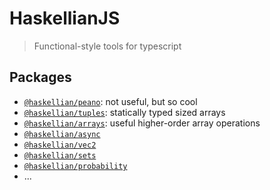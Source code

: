 # HaskellianJS

> Functional-style tools for typescript

## Packages

- [`@haskellian/peano`](packages/peano/README.md): not useful, but so cool
- [`@haskellian/tuples`](packages/tuples/README.md): statically typed sized arrays
- [`@haskellian/arrays`](packages/arrays/README.md): useful higher-order array operations
- [`@haskellian/async`](packages/async/README.md)
- [`@haskellian/vec2`](packages/vec2/README.md)
- [`@haskellian/sets`](packages/sets/README.md)
- [`@haskellian/probability`](packages/probability/README.md)
- ...
